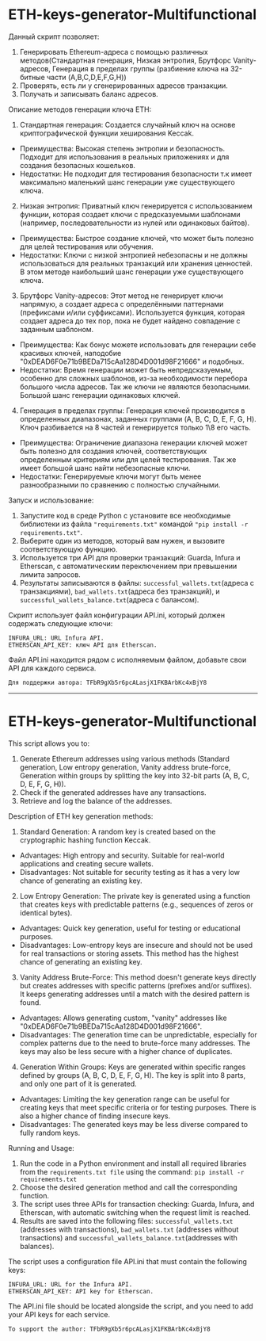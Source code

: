 # ETH-keys-generator-Multifunctional
Данный скрипт позволяет:
1. Генерировать Ethereum-адреса с помощью различных методов(Стандартная генерация, Низкая энтропия, Брутфорс Vanity-адресов, Генерация в пределах группы (разбиение ключа на 32-битные части (A,B,C,D,E,F,G,H))
2. Проверять, есть ли у сгенерированных адресов транзакции.
3. Получать и записывать баланс адресов.

Описание методов генерации ключа ETH:
1. Стандартная генерация:
Создается случайный ключ на основе криптографической функции хеширования Keccak.
- Преимущества:
Высокая степень энтропии и безопасность.
Подходит для использования в реальных приложениях и для создания безопасных кошельков.
- Недостатки:
Не подходит для тестирования безопасности т.к имеет максимально маленький шанс генерации уже существующего ключа.

2. Низкая энтропия:
Приватный ключ генерируется с использованием функции, которая создает ключи с предсказуемыми шаблонами (например, последовательности из нулей или одинаковых байтов).
- Преимущества:
Быстрое создание ключей, что может быть полезно для целей тестирования или обучения.
- Недостатки:
Ключи с низкой энтропией небезопасны и не должны использоваться для реальных транзакций или хранения ценностей. В этом методе наибольший шанс генерации уже существующего ключа.

3. Брутфорс Vanity-адресов:
Этот метод не генерирует ключи напрямую, а создает адреса с определёнными паттернами (префиксами и/или суффиксами). Используется функция, которая создает адреса до тех пор, пока не будет найдено совпадение с заданным шаблоном. 
- Преимущества:
Как бонус можете использовать для генерации себе красивых ключей, наподобие "0xDEAD6F0e71b9BEDa715cAa128D4D001d98F21666" и подобных.
- Недостатки:
Время генерации может быть непредсказуемым, особенно для сложных шаблонов, из-за необходимости перебора большого числа адресов. Так же ключи не являются безопасными. Большой шанс генерации одинаковых ключей. 

4. Генерация в пределах группы:
Генерация ключей производится в определенных диапазонах, заданных группами (A, B, C, D, E, F, G, H). Ключ разбивается на 8 частей и генерируется только 1\8 его часть.
- Преимущества:
Ограничение диапазона генерации ключей может быть полезно для создания ключей, соответствующих определенным критериям или для целей тестирования. Так же имеет большой шанс найти небезопасные ключи.
- Недостатки:
Генерируемые ключи могут быть менее разнообразными по сравнению с полностью случайными.

Запуск и использование:
1. Запустите код в среде Python с установите все необходимые библиотеки из файла ```"requirements.txt"``` командой ```"pip install -r requirements.txt"```.
2. Выберите один из методов, который вам нужен, и вызовите соответствующую функцию.
3. Используется три API для проверки транзакций: Guarda, Infura и Etherscan, с автоматическим переключением при превышении лимита запросов.
4. Результаты записываются в файлы: ```successful_wallets.txt```(адреса с транзакциями), ```bad_wallets.txt```(адреса без транзакций), и ```successful_wallets_balance.txt```(адреса с балансом).

Скрипт использует файл конфигурации API.ini, который должен содержать следующие ключи:
```
INFURA_URL: URL Infura API.
ETHERSCAN_API_KEY: ключ API для Etherscan.
```
Файл API.ini находится рядом с исполняемым файлом, добавьте свои API для каждого сервиса. 

    Для поддержки автора: TFbR9gXb5r6pcALasjX1FKBArbKc4xBjY8
-------------------------------------------------------------------------------------------
# ETH-keys-generator-Multifunctional
This script allows you to:
1. Generate Ethereum addresses using various methods (Standard generation, Low entropy generation, Vanity address brute-force, Generation within groups by splitting the key into 32-bit parts (A, B, C, D, E, F, G, H)).
2. Check if the generated addresses have any transactions.
3. Retrieve and log the balance of the addresses.

Description of ETH key generation methods:
1. Standard Generation:
A random key is created based on the cryptographic hashing function Keccak.
- Advantages:
High entropy and security.
Suitable for real-world applications and creating secure wallets.
- Disadvantages:
Not suitable for security testing as it has a very low chance of generating an existing key.

2. Low Entropy Generation:
The private key is generated using a function that creates keys with predictable patterns (e.g., sequences of zeros or identical bytes).
- Advantages:
Quick key generation, useful for testing or educational purposes.
- Disadvantages:
Low-entropy keys are insecure and should not be used for real transactions or storing assets. This method has the highest chance of generating an existing key.

3. Vanity Address Brute-Force:
This method doesn't generate keys directly but creates addresses with specific patterns (prefixes and/or suffixes). It keeps generating addresses until a match with the desired pattern is found.
- Advantages:
Allows generating custom, "vanity" addresses like "0xDEAD6F0e71b9BEDa715cAa128D4D001d98F21666".
- Disadvantages:
The generation time can be unpredictable, especially for complex patterns due to the need to brute-force many addresses. The keys may also be less secure with a higher chance of duplicates.

4. Generation Within Groups:
Keys are generated within specific ranges defined by groups (A, B, C, D, E, F, G, H). The key is split into 8 parts, and only one part of it is generated.
- Advantages:
Limiting the key generation range can be useful for creating keys that meet specific criteria or for testing purposes. There is also a higher chance of finding insecure keys.
- Disadvantages:
The generated keys may be less diverse compared to fully random keys.

Running and Usage:
1. Run the code in a Python environment and install all required libraries from the ```requirements.txt file``` using the command: ```pip install -r requirements.txt```
2. Choose the desired generation method and call the corresponding function.
3. The script uses three APIs for transaction checking: Guarda, Infura, and Etherscan, with automatic switching when the request limit is reached.
4. Results are saved into the following files: ```successful_wallets.txt``` (addresses with transactions),
```bad_wallets.txt``` (addresses without transactions) and
```successful_wallets_balance.txt```(addresses with balances).

The script uses a configuration file API.ini that must contain the following keys:
```
INFURA_URL: URL for the Infura API.
ETHERSCAN_API_KEY: API key for Etherscan.
```
The API.ini file should be located alongside the script, and you need to add your API keys for each service.

    To support the author: TFbR9gXb5r6pcALasjX1FKBArbKc4xBjY8

